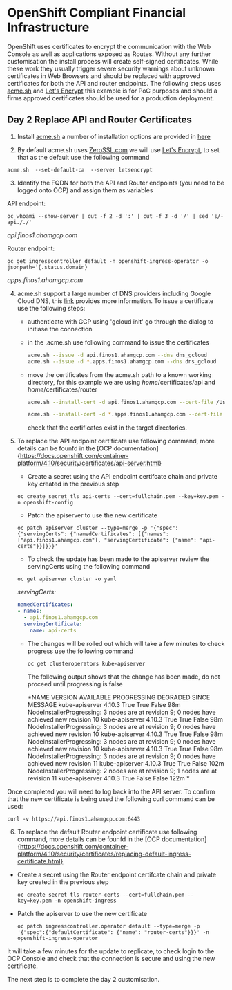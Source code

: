 # OpenShift Compliant Financial Infrastructure

OpenShift uses certificates to encrypt the communication with the Web Console as well as applications exposed as Routes. Without any further customisation the install process will create self-signed certificates. While these work they usually trigger severe security warnings about unknown certificates in Web Browsers and should be replaced with approved certificates for both the API and router endpoints. The following steps uses [acme.sh](https://github.com/acmesh-official/acme.sh) and [Let's Encrypt](https://letsencrypt.org/) this example is for PoC purposes and should a firms approved certificates should be used for a production deployment. 

## Day 2 Replace API and Router Certificates

1. Install [acme.sh](https://github.com/acmesh-official/acme.sh) a number of installation options are provided in [here](https://github.com/acmesh-official/acme.sh#1-how-to-install)

2. By default acme.sh uses [ZeroSSL.com](https://github.com/acmesh-official/acme.sh/wiki/ZeroSSL.com-CA) we will use [Let's Encrypt](https://letsencrypt.org/), to set that as the default use the following command

`acme.sh  --set-default-ca  --server letsencrypt`

3. Identify the FQDN for both the API and Router endpoints (you need to be logged onto OCP) and assign them as variables

API endpoint:

`oc whoami --show-server | cut -f 2 -d ':' | cut -f 3 -d '/' | sed 's/-api././'`

*api.finos1.ahamgcp.com*

Router endpoint:

`oc get ingresscontroller default -n openshift-ingress-operator -o jsonpath='{.status.domain}`

*apps.finos1.ahamgcp.com*


4. acme.sh support a large number of DNS providers including Google Cloud DNS, this [link](https://github.com/acmesh-official/acme.sh/wiki/dnsapi#49-use-google-cloud-dns-api-to-automatically-issue-cert) provides more information. To issue a certificate use the following steps:

    - authenticate with GCP using 'gcloud init' go through the dialog to initiase the connection 
    - in the .acme.sh use following command to issue the certificates
      
      ```bash
      acme.sh --issue -d api.finos1.ahamgcp.com --dns dns_gcloud
      acme.sh --issue -d *.apps.finos1.ahamgcp.com --dns dns_gcloud
      ```

    - move the certificates from the acme.sh path to a known working directory, for this example we are using *home*/certificates/api and *home*/certificates/router

      ```bash
      acme.sh --install-cert -d api.finos1.ahamgcp.com --cert-file /Users/*home*/certificates/api/cert.pem --key-file /Users/*home*/certificates/api/key.pem --fullchain-file /Users/*home*/certificates/api/fullchain.pem --ca-file /Users/*home*/certificates/api/ca.cer

      acme.sh --install-cert -d *.apps.finos1.ahamgcp.com --cert-file /Users/*home*/certificates/router/cert.pem --key-file /Users/*home*/certificates/router/key.pem --fullchain-file /Users/*home*/certificates/router/fullchain.pem --ca-file /Users/*home*/certificates/router/ca.cer
      ```

      check that the certificates exist in the target directories.

5. To replace the API endpoint certificate use following command, more details can be founfd in the [OCP documentation]{https://docs.openshift.com/container-platform/4.10/security/certificates/api-server.html}

    - Create a secret using the API endpoint certifcate chain and private key created in the previous step

    `oc create secret tls api-certs --cert=fullchain.pem --key=key.pem -n openshift-config`

    - Patch the apiserver to use the new certificate
    
    ```oc patch apiserver cluster --type=merge -p '{"spec":{"servingCerts": {"namedCertificates": [{"names": ["api.finos1.ahamgcp.com"], "servingCertificate": {"name": "api-certs"}}]}}}'```

    - To check the update has been made to the apiserver review the servingCerts using the following command

    `oc get apiserver cluster -o yaml`
    
    *servingCerts:*
    ```yaml
    namedCertificates:
    - names:
      - api.finos1.ahamgcp.com
      servingCertificate:
        name: api-certs
     ```

    - The changes will be rolled out which will take a few minutes to check progress use the following command

      `oc get clusteroperators kube-apiserver`

      The following output shows that the change has been made, do not proceed until progressing is false


      *NAME             VERSION   AVAILABLE   PROGRESSING   DEGRADED   SINCE   MESSAGE
kube-apiserver   4.10.3    True        True          False      98m     NodeInstallerProgressing: 3 nodes are at revision 9; 0 nodes have achieved new revision 10
kube-apiserver   4.10.3    True        True          False      98m     NodeInstallerProgressing: 3 nodes are at revision 9; 0 nodes have achieved new revision 10
kube-apiserver   4.10.3    True        True          False      98m     NodeInstallerProgressing: 3 nodes are at revision 9; 0 nodes have achieved new revision 10
kube-apiserver   4.10.3    True        True          False      98m     NodeInstallerProgressing: 3 nodes are at revision 9; 0 nodes have achieved new revision 11
kube-apiserver   4.10.3    True        True          False      102m    NodeInstallerProgressing: 2 nodes are at revision 9; 1 nodes are at revision 11
kube-apiserver   4.10.3    True        False         False      122m *

Once completed you will need to log back into the API server. To confirm that the new certificate is being used the following curl command can be used:

`curl -v https://api.finos1.ahamgcp.com:6443`

6. To replace the default Router endpoint certificate use following command, more details can be founfd in the [OCP documentation]{https://docs.openshift.com/container-platform/4.10/security/certificates/replacing-default-ingress-certificate.html}

 - Create a secret using the Router endpoint certifcate chain and private key created in the previous step

    `oc create secret tls router-certs --cert=fullchain.pem --key=key.pem -n openshift-ingress`

  - Patch the apiserver to use the new certificate
    
    `oc patch ingresscontroller.operator default --type=merge -p '{"spec":{"defaultCertificate": {"name": "router-certs"}}}' -n openshift-ingress-operator`

It will take a few minutes for the update to replicate, to check login to the OCP Console and check that the connection is secure and using the new certificate. 

The next step is to complete the day 2 customisation.

